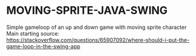 # MOVING-SPRITE-JAVA-SWING
Simple gameloop of an up and down game with moving sprite character
Main starting source: https://stackoverflow.com/questions/65907092/where-should-i-put-the-game-loop-in-the-swing-app
